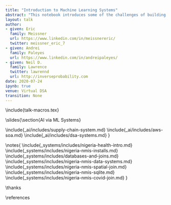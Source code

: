 ```yaml
---
title: "Introduction to Machine Learning Systems"
abstract: "This notebook introduces some of the challenges of building machine learning data systems. It will introduce you to concepts around joining of databases together. The storage and manipulation of data is at the core of machine learning systems and data science. The goal of this notebook is to introduce the reader to these concepts, not to authoritatively answer any questions about the state of Nigerian health facilities or Covid19, but it may give you ideas about how to try and do that in your own country."
layout: talk
author:
- given: Eric
  family: Meissner
  url: https://www.linkedin.com/in/meissnereric/
  twitter: meissner_eric_7 
- given: Andrei
  family: Paleyes
  url: https://www.linkedin.com/in/andreipaleyes/
- given: Neil D.
  family: Lawrence
  twitter: lawrennd
  url: http://inverseprobability.com
date: 2020-07-24
ipynb: true
venue: Virtual DSA
transition: None
---
```


\include{talk-macros.tex}

\slides{\section{AI via ML Systems}

\include{_ai/includes/supply-chain-system.md}
\include{_ai/includes/aws-soa.md}
\include{_ai/includes/dsa-systems.md}
}

\notes{
\include{_systems/includes/nigeria-health-intro.md}
\include{_systems/includes/nigeria-nmis-installs.md}
\include{_systems/includes/databases-and-joins.md}
\include{_systems/includes/nigeria-nmis-data-systems.md}
\include{_systems/includes/nigeria-nmis-spatial-join.md}
\include{_systems/includes/nigeria-nmis-sqlite.md}
\include{_systems/includes/nigeria-nmis-covid-join.md}
}

\thanks

\references
